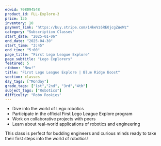 ```yaml
---
ecwid: 708094548
product_id: FLL-Explore-3
price: 135
inventory: 10
payment_link: "https://buy.stripe.com/14keVz6RE0jcgZWeWz"
category: "Subscription Classes"
start_date: "2025-01-06"
end_date: "2025-04-30"
start_time: "3:45"
end_time: "5:00"
page_title: "First Lego League Explore"
page_subtitle: "Lego Explorers"
featured: 5
ribbon: "New!"
title: "First Lego League Explore | Blue Ridge Boost"
section: classes
day_tags: ["Monday"]
grade_tags: ["1st","2nd", "3rd","4th"]
subject_tags: ["Robotics"]
difficulty: "Robo Rookies"
---
```

<p><strong></strong></p><ul><li>Dive into the world of Lego robotics</li>
	<li>Participate in the official First Lego League Explore program</li>
	<li>Work on collaborative projects with peers</li>
	<li>Learn about real-world applications of robotics and engineering</li>
</ul><p>This class is perfect for budding engineers and curious minds ready to take their first steps into the world of robotics!</p>
